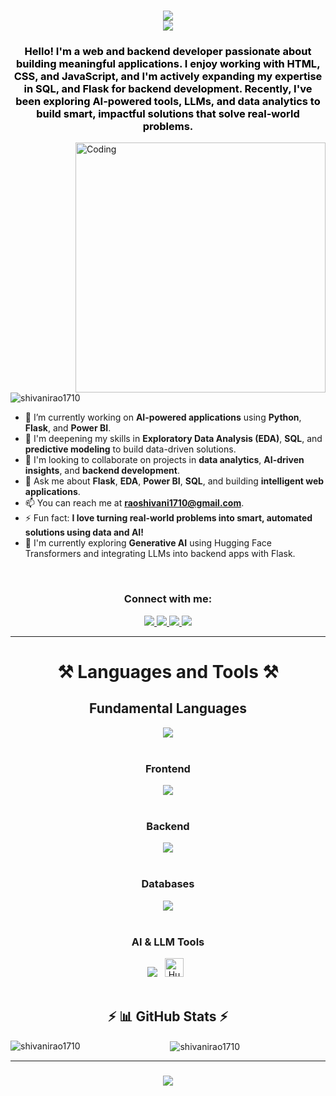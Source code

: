 <h1 align="center">
  <img src="https://readme-typing-svg.herokuapp.com/?font=Righteous&size=35&center=true&vCenter=true&width=500&height=70&duration=3000&lines=Hi+There!+👋;" /> <br>
  <img src="https://readme-typing-svg.herokuapp.com/?font=Righteous&size=35&center=true&vCenter=true&width=500&height=70&duration=3000&lines=I'm+Shivani!;" />
</h1>

<h3 align="center" style="color:black;">
  Hello! I'm a web and backend developer passionate about building meaningful applications. I enjoy working with 
  <strong>HTML</strong>, <strong>CSS</strong>, and <strong>JavaScript</strong>, and I'm actively expanding my expertise in 
  <strong>SQL</strong>, and <strong>Flask</strong> for backend development. Recently, I've been exploring 
  <strong>AI-powered tools</strong>, <strong>LLMs</strong>, and <strong>data analytics</strong> to build smart, impactful solutions 
  that solve real-world problems.
</h3>


<img align="right" alt="Coding" width="400" src="https://encrypted-tbn0.gstatic.com/images?q=tbn:ANd9GcRO_DiG4xAUqU0OrwJqu1Py4Tk3n2UUCtTN9Q&s">

<p align="left"> <img src="https://komarev.com/ghpvc/?username=shivanirao1710&label=Profile%20views&color=0e75b6&style=flat" alt="shivanirao1710" /> </p>

- 🔭 I’m currently working on **AI-powered applications** using **Python**, **Flask**, and **Power BI**.  
- 🌱 I'm deepening my skills in **Exploratory Data Analysis (EDA)**, **SQL**, and **predictive modeling** to build data-driven solutions.  
- 👯 I'm looking to collaborate on projects in **data analytics**, **AI-driven insights**, and **backend development**.  
- 💬 Ask me about **Flask**, **EDA**, **Power BI**, **SQL**, and building **intelligent web applications**.  
- 📫 You can reach me at **[raoshivani1710@gmail.com](mailto:raoshivani1710@gmail.com)**.  
- ⚡ Fun fact: **I love turning real-world problems into smart, automated solutions using data and AI!**
- 🤖 I'm currently exploring **Generative AI** using Hugging Face Transformers and integrating LLMs into backend apps with Flask.

<br>

<h3 align="center">Connect with me:</h3>
<div align="center">
  <a href="mailto:raoshivani1710@gmail.com">
    <img src="https://skillicons.dev/icons?i=gmail" />
  </a>
  <a href="https://www.linkedin.com/in/shivani-rao-a2072726a/" target="_blank">
    <img src="https://skillicons.dev/icons?i=linkedin" target="_blank" />
  </a>
  <a href="https://github.com/shivanirao1710" target="_blank">
    <img src="https://skillicons.dev/icons?i=github" target="_blank" />
  </a>
  <a href="https://www.instagram.com/shivanirao_._/" target="_blank">
    <img src="https://skillicons.dev/icons?i=instagram" target="_blank" />
  </a>
</div>

<hr>

<h1 align="center">⚒️ Languages and Tools ⚒️</h1>

<div align="center">
  <h2 align="center"> Fundamental Languages </h2>
  <img src="https://skillicons.dev/icons?i=php,py,cpp,c,java" /> <br><br>
  
  <h3 align="center"> Frontend </h3>
  <img src="https://skillicons.dev/icons?i=html,css,js" /> <br><br>

  <h3 align="center"> Backend </h3>
  <img src="https://skillicons.dev/icons?i=flask,php" /> <br><br>

  <h3 align="center"> Databases </h3>
  <img src="https://skillicons.dev/icons?i=mysql,postgres" /> <br><br>
  <h3 align="center"> AI & LLM Tools </h3>
<img src="https://skillicons.dev/icons?i=python" />
&nbsp;
<img src="https://huggingface.co/datasets/huggingface/brand-assets/resolve/main/hf-logo-with-title.png" alt="Hugging Face" height="30"/>
&nbsp;
<br><br>

<h2 align="center">⚡ 📊 GitHub Stats ⚡</h2>
<div align="center">
  <p><img align="left" src="https://github-readme-stats.vercel.app/api/top-langs?username=shivanirao1710&show_icons=true&locale=en&layout=compact" alt="shivanirao1710" />&nbsp;<img align="center" src="https://github-readme-stats.vercel.app/api?username=shivanirao1710&show_icons=true&locale=en" alt="shivanirao1710" /></p>
</div>

<hr>

<h3 align="center">
  <img src="https://readme-typing-svg.herokuapp.com/?font=Righteous&size=35&center=true&vCenter=true&width=500&height=70&duration=3000&lines=Thanks+for+visiting!✌️;" />
</h3>
